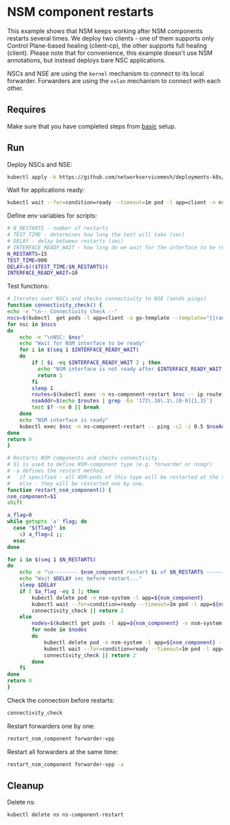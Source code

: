 # NSM component restarts

This example shows that NSM keeps working after NSM components restarts several times.
We deploy two clients - one of them supports only Control Plane-based healing (client-cp), the other supports full healing (client).
Please note that for convenience, this example doesn't use NSM annotations, but instead deploys bare NSC applications.

NSCs and NSE are using the `kernel` mechanism to connect to its local forwarder.
Forwarders are using the `vxlan` mechanism to connect with each other.

## Requires

Make sure that you have completed steps from [basic](../../basic) setup.

## Run

Deploy NSCs and NSE:
```bash
kubectl apply -k https://github.com/networkservicemesh/deployments-k8s/examples/heal_extended/component-restart?ref=ea2efd48a7c65ec0079ae9ada519035382aede47
```

Wait for applications ready:
```bash
kubectl wait --for=condition=ready --timeout=1m pod -l app=client -n ns-component-restart
```

Define env variables for scripts:
```bash
# N_RESTARTS - number of restarts
# TEST_TIME - determines how long the test will take (sec)
# DELAY - delay between restarts (sec)
# INTERFACE_READY_WAIT - how long do we wait for the interface to be ready (sec). Equals to NSM_REQUEST_TIMEOUT * 2 (for Close and Request)
N_RESTARTS=15
TEST_TIME=900
DELAY=$(($TEST_TIME/$N_RESTARTS))
INTERFACE_READY_WAIT=10
```

Test functions:
```bash
# Iterates over NSCs and checks connectivity to NSE (sends pings)
function connectivity_check() {
echo -e "\n-- Connectivity check --"
nscs=$(kubectl  get pods -l app=client -o go-template --template="{{range .items}}{{.metadata.name}} {{end}}" -n ns-component-restart)
for nsc in $nscs
do
    echo -e "\nNSC: $nsc"
    echo "Wait for NSM interface to be ready"
    for i in $(seq 1 $INTERFACE_READY_WAIT)
    do
        if [ $i -eq $INTERFACE_READY_WAIT ] ; then
          echo "NSM interface is not ready after $INTERFACE_READY_WAIT s"
          return 1
        fi
        sleep 1
        routes=$(kubectl exec -n ns-component-restart $nsc -- ip route)
        nseAddr=$(echo $routes | grep -Eo '172\.16\.1\.[0-9]{1,3}')
        test $? -ne 0 || break
    done
    echo "NSM interface is ready"
    kubectl exec $nsc -n ns-component-restart -- ping -c2 -i 0.5 $nseAddr || return 2
done
return 0
}

# Restarts NSM components and checks connectivity.
# $1 is used to define NSM-component type (e.g. forwarder or nsmgr)
# -a defines the restart method.
#   if specified - all NSM-pods of this type will be restarted at the same time.
#   else - they will be restarted one by one.
function restart_nsm_component() {
nsm_component=$1
shift

a_flag=0
while getopts 'a' flag; do
  case "${flag}" in
    a) a_flag=1 ;;
  esac
done

for i in $(seq 1 $N_RESTARTS)
do
    echo -e "\n-------- $nsm_component restart $i of $N_RESTARTS --------"
    echo "Wait $DELAY sec before restart..."
    sleep $DELAY
    if [ $a_flag -eq 1 ]; then
        kubectl delete pod -n nsm-system -l app=${nsm_component}
        kubectl wait --for=condition=ready --timeout=1m pod -l app=${nsm_component} -n nsm-system || return 1
        connectivity_check || return 2
    else
        nodes=$(kubectl get pods -l app=${nsm_component} -n nsm-system --template '{{range .items}}{{.spec.nodeName}}{{"\n"}}{{end}}')
        for node in $nodes
        do
            kubectl delete pod -n nsm-system -l app=${nsm_component} --field-selector spec.nodeName==${node}
            kubectl wait --for=condition=ready --timeout=1m pod -l app=${nsm_component} --field-selector spec.nodeName==${node} -n nsm-system || return 1
            connectivity_check || return 2
        done
    fi
done
return 0
}
```

Check the connection before restarts:
```bash
connectivity_check
```

Restart forwarders one by one:
```bash
restart_nsm_component forwarder-vpp
```

Restart all forwarders at the same time:
```bash
restart_nsm_component forwarder-vpp -a
```

## Cleanup

Delete ns:
```bash
kubectl delete ns ns-component-restart
```
